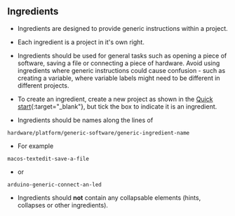 ## Ingredients

- Ingredients are designed to provide generic instructions within a project.

- Each ingredient is a project in it's own right.

- Ingredients should be used for general tasks such as opening a piece of software, saving a file or connecting a piece of hardware. Avoid using ingredients where generic instructions could cause confusion - such as creating a variable, where variable labels might need to be different in different projects.

- To create an ingredient, create a new project as shown in the [Quick start](./1){:target="_blank"}, but tick the box to indicate it is an ingredient.

- Ingredients should be names along the lines of 

`hardware/platform/generic-software/generic-ingredient-name`

- For example

`macos-textedit-save-a-file`

- or

`arduino-generic-connect-an-led`

- Ingredients should **not** contain any collapsable elements (hints, collapses or other ingredients).
